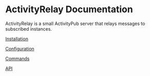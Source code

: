 # ActivityRelay Documentation

ActivityRelay is a small ActivityPub server that relays messages to subscribed instances.

[Installation](installation.md)

[Configuration](configuration.md)

[Commands](commands.md)

[API](api.md)
